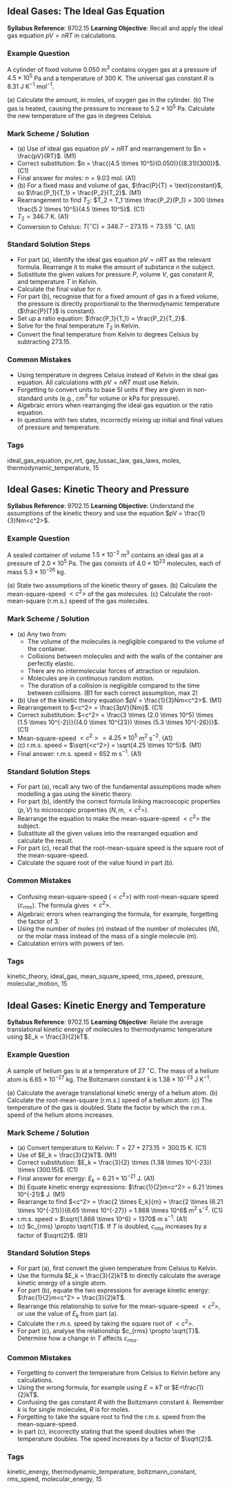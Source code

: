 ## Ideal Gases: The Ideal Gas Equation

**Syllabus Reference**: 9702.15
**Learning Objective**: Recall and apply the ideal gas equation $pV=nRT$ in calculations.

### Example Question
A cylinder of fixed volume $0.050$ m$^3$ contains oxygen gas at a pressure of $4.5 \times 10^5$ Pa and a temperature of $300$ K. The universal gas constant $R$ is $8.31$ J K$^{-1}$ mol$^{-1}$.

(a) Calculate the amount, in moles, of oxygen gas in the cylinder.
(b) The gas is heated, causing the pressure to increase to $5.2 \times 10^5$ Pa. Calculate the new temperature of the gas in degrees Celsius.

### Mark Scheme / Solution
- (a) Use of ideal gas equation $pV = nRT$ and rearrangement to $n = \frac{pV}{RT}$. (M1)
- Correct substitution: $n = \frac{(4.5 \times 10^5)(0.050)}{(8.31)(300)}$. (C1)
- Final answer for moles: $n = 9.03$ mol. (A1)
- (b) For a fixed mass and volume of gas, $\frac{P}{T} = \text{constant}$, so $\frac{P_1}{T_1} = \frac{P_2}{T_2}$. (M1)
- Rearrangement to find $T_2$: $T_2 = T_1 \times \frac{P_2}{P_1} = 300 \times \frac{5.2 \times 10^5}{4.5 \times 10^5}$. (C1)
- $T_2 = 346.7$ K. (A1)
- Conversion to Celsius: $T(^{\circ}\text{C}) = 346.7 - 273.15 = 73.55\ ^{\circ}\text{C}$. (A1)

### Standard Solution Steps
- For part (a), identify the ideal gas equation $pV=nRT$ as the relevant formula. Rearrange it to make the amount of substance $n$ the subject.
- Substitute the given values for pressure $P$, volume $V$, gas constant $R$, and temperature $T$ in Kelvin.
- Calculate the final value for $n$.
- For part (b), recognise that for a fixed amount of gas in a fixed volume, the pressure is directly proportional to the thermodynamic temperature ($\frac{P}{T}$ is constant).
- Set up a ratio equation: $\frac{P_1}{T_1} = \frac{P_2}{T_2}$.
- Solve for the final temperature $T_2$ in Kelvin.
- Convert the final temperature from Kelvin to degrees Celsius by subtracting 273.15.

### Common Mistakes
- Using temperature in degrees Celsius instead of Kelvin in the ideal gas equation. All calculations with $pV=nRT$ must use Kelvin.
- Forgetting to convert units to base SI units if they are given in non-standard units (e.g., cm$^3$ for volume or kPa for pressure).
- Algebraic errors when rearranging the ideal gas equation or the ratio equation.
- In questions with two states, incorrectly mixing up initial and final values of pressure and temperature.

### Tags
ideal_gas_equation, pv_nrt, gay_lussac_law, gas_laws, moles, thermodynamic_temperature, 15

## Ideal Gases: Kinetic Theory and Pressure

**Syllabus Reference**: 9702.15
**Learning Objective**: Understand the assumptions of the kinetic theory and use the equation $pV = \frac{1}{3}Nm<c^2>$.

### Example Question
A sealed container of volume $1.5 \times 10^{-2}$ m$^3$ contains an ideal gas at a pressure of $2.0 \times 10^5$ Pa. The gas consists of $4.0 \times 10^{23}$ molecules, each of mass $5.3 \times 10^{-26}$ kg.

(a) State two assumptions of the kinetic theory of gases.
(b) Calculate the mean-square-speed $<c^2>$ of the gas molecules.
(c) Calculate the root-mean-square (r.m.s.) speed of the gas molecules.

### Mark Scheme / Solution
- (a) Any two from:
    - The volume of the molecules is negligible compared to the volume of the container.
    - Collisions between molecules and with the walls of the container are perfectly elastic.
    - There are no intermolecular forces of attraction or repulsion.
    - Molecules are in continuous random motion.
    - The duration of a collision is negligible compared to the time between collisions. (B1 for each correct assumption, max 2)
- (b) Use of the kinetic theory equation $pV = \frac{1}{3}Nm<c^2>$. (M1)
- Rearrangement to $<c^2> = \frac{3pV}{Nm}$. (C1)
- Correct substitution: $<c^2> = \frac{3 \times (2.0 \times 10^5) \times (1.5 \times 10^{-2})}{(4.0 \times 10^{23}) \times (5.3 \times 10^{-26})}$. (C1)
- Mean-square-speed $<c^2> = 4.25 \times 10^5$ m$^2$ s$^{-2}$. (A1)
- (c) r.m.s. speed = $\sqrt{<c^2>} = \sqrt{4.25 \times 10^5}$. (M1)
- Final answer: r.m.s. speed = $652$ m s$^{-1}$. (A1)

### Standard Solution Steps
- For part (a), recall any two of the fundamental assumptions made when modelling a gas using the kinetic theory.
- For part (b), identify the correct formula linking macroscopic properties ($p, V$) to microscopic properties ($N, m, <c^2>$).
- Rearrange the equation to make the mean-square-speed $<c^2>$ the subject.
- Substitute all the given values into the rearranged equation and calculate the result.
- For part (c), recall that the root-mean-square speed is the square root of the mean-square-speed.
- Calculate the square root of the value found in part (b).

### Common Mistakes
- Confusing mean-square-speed ($<c^2>$) with root-mean-square speed ($c_{rms}$). The formula gives $<c^2>$.
- Algebraic errors when rearranging the formula, for example, forgetting the factor of 3.
- Using the number of moles ($n$) instead of the number of molecules ($N$), or the molar mass instead of the mass of a single molecule ($m$).
- Calculation errors with powers of ten.

### Tags
kinetic_theory, ideal_gas, mean_square_speed, rms_speed, pressure, molecular_motion, 15

## Ideal Gases: Kinetic Energy and Temperature

**Syllabus Reference**: 9702.15
**Learning Objective**: Relate the average translational kinetic energy of molecules to thermodynamic temperature using $E_k = \frac{3}{2}kT$.

### Example Question
A sample of helium gas is at a temperature of $27\ ^{\circ}\text{C}$. The mass of a helium atom is $6.65 \times 10^{-27}$ kg. The Boltzmann constant $k$ is $1.38 \times 10^{-23}$ J K$^{-1}$.

(a) Calculate the average translational kinetic energy of a helium atom.
(b) Calculate the root-mean-square (r.m.s.) speed of a helium atom.
(c) The temperature of the gas is doubled. State the factor by which the r.m.s. speed of the helium atoms increases.

### Mark Scheme / Solution
- (a) Convert temperature to Kelvin: $T = 27 + 273.15 = 300.15$ K. (C1)
- Use of $E_k = \frac{3}{2}kT$. (M1)
- Correct substitution: $E_k = \frac{3}{2} \times (1.38 \times 10^{-23}) \times (300.15)$. (C1)
- Final answer for energy: $E_k = 6.21 \times 10^{-21}$ J. (A1)
- (b) Equate kinetic energy expressions: $\frac{1}{2}m<c^2> = 6.21 \times 10^{-21}$ J. (M1)
- Rearrange to find $<c^2> = \frac{2 \times E_k}{m} = \frac{2 \times (6.21 \times 10^{-21})}{6.65 \times 10^{-27}} = 1.868 \times 10^6$ m$^2$ s$^{-2}$. (C1)
- r.m.s. speed = $\sqrt{1.868 \times 10^6} = 1370$ m s$^{-1}$. (A1)
- (c) $c_{rms} \propto \sqrt{T}$. If $T$ is doubled, $c_{rms}$ increases by a factor of $\sqrt{2}$. (B1)

### Standard Solution Steps
- For part (a), first convert the given temperature from Celsius to Kelvin.
- Use the formula $E_k = \frac{3}{2}kT$ to directly calculate the average kinetic energy of a single atom.
- For part (b), equate the two expressions for average kinetic energy: $\frac{1}{2}m<c^2> = \frac{3}{2}kT$.
- Rearrange this relationship to solve for the mean-square-speed $<c^2>$, or use the value of $E_k$ from part (a).
- Calculate the r.m.s. speed by taking the square root of $<c^2>$.
- For part (c), analyse the relationship $c_{rms} \propto \sqrt{T}$. Determine how a change in $T$ affects $c_{rms}$.

### Common Mistakes
- Forgetting to convert the temperature from Celsius to Kelvin before any calculations.
- Using the wrong formula, for example using $E=kT$ or $E=\frac{1}{2}kT$.
- Confusing the gas constant $R$ with the Boltzmann constant $k$. Remember $k$ is for single molecules, $R$ is for moles.
- Forgetting to take the square root to find the r.m.s. speed from the mean-square-speed.
- In part (c), incorrectly stating that the speed doubles when the temperature doubles. The speed increases by a factor of $\sqrt{2}$.

### Tags
kinetic_energy, thermodynamic_temperature, boltzmann_constant, rms_speed, molecular_energy, 15